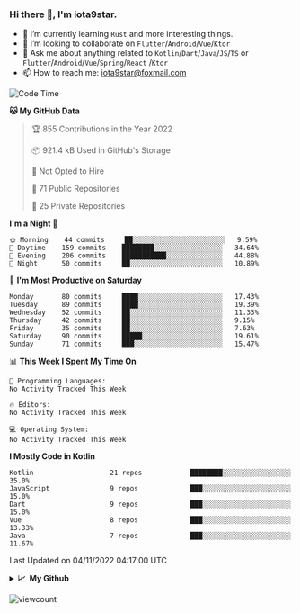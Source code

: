 ### Hi there 👋, I'm iota9star.

- 🌱 I’m currently learning `Rust` and more interesting things.
- 👯 I’m looking to collaborate on `Flutter`/`Android`/`Vue`/`Ktor`
- 💬 Ask me about anything related to `Kotlin`/`Dart`/`Java`/`JS`/`TS` or `Flutter`/`Android`/`Vue`/`Spring`/`React`
  /`Ktor`
- 📫 How to reach me: [iota9star@foxmail.com](iota9star@foxmail.com)



<!--START_SECTION:waka-->
![Code Time](http://img.shields.io/badge/Code%20Time-3%2C090%20hrs%2054%20mins-blue)

**🐱 My GitHub Data** 

> 🏆 855 Contributions in the Year 2022
 > 
> 📦 921.4 kB Used in GitHub's Storage 
 > 
> 🚫 Not Opted to Hire
 > 
> 📜 71 Public Repositories 
 > 
> 🔑 25 Private Repositories  
 > 
**I'm a Night 🦉** 

```text
🌞 Morning    44 commits     ██░░░░░░░░░░░░░░░░░░░░░░░   9.59% 
🌆 Daytime    159 commits    ████████░░░░░░░░░░░░░░░░░   34.64% 
🌃 Evening    206 commits    ███████████░░░░░░░░░░░░░░   44.88% 
🌙 Night      50 commits     ██░░░░░░░░░░░░░░░░░░░░░░░   10.89%

```
📅 **I'm Most Productive on Saturday** 

```text
Monday       80 commits     ████░░░░░░░░░░░░░░░░░░░░░   17.43% 
Tuesday      89 commits     ████░░░░░░░░░░░░░░░░░░░░░   19.39% 
Wednesday    52 commits     ██░░░░░░░░░░░░░░░░░░░░░░░   11.33% 
Thursday     42 commits     ██░░░░░░░░░░░░░░░░░░░░░░░   9.15% 
Friday       35 commits     ██░░░░░░░░░░░░░░░░░░░░░░░   7.63% 
Saturday     90 commits     █████░░░░░░░░░░░░░░░░░░░░   19.61% 
Sunday       71 commits     ███░░░░░░░░░░░░░░░░░░░░░░   15.47%

```


📊 **This Week I Spent My Time On** 

```text
💬 Programming Languages: 
No Activity Tracked This Week

🔥 Editors: 
No Activity Tracked This Week

💻 Operating System: 
No Activity Tracked This Week

```

**I Mostly Code in Kotlin** 

```text
Kotlin                   21 repos            ████████░░░░░░░░░░░░░░░░░   35.0% 
JavaScript               9 repos             ███░░░░░░░░░░░░░░░░░░░░░░   15.0% 
Dart                     9 repos             ███░░░░░░░░░░░░░░░░░░░░░░   15.0% 
Vue                      8 repos             ███░░░░░░░░░░░░░░░░░░░░░░   13.33% 
Java                     7 repos             ███░░░░░░░░░░░░░░░░░░░░░░   11.67%

```



 Last Updated on 04/11/2022 04:17:00 UTC
<!--END_SECTION:waka-->

<details>
  <summary><b>📈&nbsp;&nbsp;My Github</b></summary>
  <br>
  <img src='https://github-profile-trophy.vercel.app/?username=iota9star'>
  <img src='https://bad-apple-github-readme.vercel.app/api?show_bg=1&username=iota9star&hide_title=true'>
  <img src='http://cr-skills-chart-widget.azurewebsites.net/api/api?username=iota9star'>
</details>


![viewcount](https://count.getloli.com/get/@iota9star?theme=rule34)
